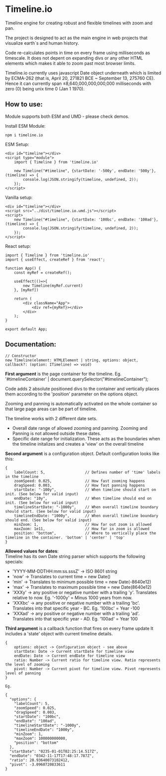# Timeline.io
Timeline engine for creating robust and flexible timelines with zoom and pan.  

The project is designed to act as the main engine in web projects that visualize earth´s and human history.  

Code re-calculates points in time on every frame using milliseconds as timescale. It does not depent on expanding divs or any other HTML elements which makes it able to zoom past most browser limits.

Timeline.io currently uses javascript Date object underneath which is limited by ECMA-262 (that is, April 20, 271821 BCE ~ September 13, 275760 CE). Hence it can currently span ±8,640,000,000,000,000 milliseconds with zero (0) being unix time 0 (Jan 1 1970).

## How to use:
Module supports both ESM and UMD - please check demos.

Install ESM Module:
```
npm i timeline.io
```
ESM Setup:
```
<div id="timeline"></div>
<script type="module">
    import { Timeline } from 'timeline.io'

    new Timeline("#timeline", {startDate: '-500y', endDate: '500y'}, (timeline) => {
        console.log(JSON.stringify(timeline, undefined, 2));
    });
</script>
```
Vanilla setup:  
```
<div id="timeline"></div>
<script src="../dist/timeline.io.umd.js"></script>
<script>
    new Timeline("#timeline", {startDate: '100bc', endDate: '100ad'}, (timeline) => {
        console.log(JSON.stringify(timeline, undefined, 2));
    });
</script>
```
React setup:  
```
import { Timeline } from 'timeline.io'
import { useEffect, createRef } from 'react';

function App() {
    const myRef = createRef();

    useEffect(()=>{
        new Timeline(myRef.current)
    }, [myRef])

    return (
        <div className="App">
            <div ref={myRef}></div>
        </div>
    );
}

export default App;
```
## Documentation:
```
// Constructor
new Timeline(element: HTMLElement | string, options: object, callback?: (option: ITimeline) => void)
```
**First argument** is the page container for the timeline.
Eg. '#timelineContainer' | document.querySelector("#timelineContainer");

Code adds 2 absolute positioned divs to the container and vertically places them according to the 'position' parameter on the options object.

Zooming and panning is automatically activated on the whole container so that large page areas can be part of timeline.

The timeline works with 2 different date sets.
- Overall date range of allowed zooming and panning. Zooming and Panning is not allowed outside these dates.
- Specific date range for initialization. These acts as the boundaries when the timeline initalizes and creates a 'view' on the overall timeline

**Second argument** is a configuration object.
Default configuration looks like this:
```
{
    labelCount: 5,                  // Defines number of 'time' labels in the timeline
    zoomSpeed: 0.025,               // How fast zooming happens
    dragSpeed: 0.003,               // How fast panning happens
    startDate: "-100y",             // When timeline should start on init. (See below for valid input)
    endDate: "10y",                 // When timeline should end on init. (See below for valid input)
    timelineStartDate: "-1000y",    // When overall timeline boundary should start. (See below for valid input)
    timelineEndDate: "1000y",       // When overall timeline boundary should end. (See below for valid input)
    minZoom: 1,                     // How far out zoom is allowed
    maxZoom: 1e11,                  // How far in zoom is allowed
    position: "bottom",             // Where to vertically place the timeline in the container. 'bottom' | 'center' | 'top'
}
```
**Allowed values for dates**:  
Timeline has its own Date string parser which supports the following specials:
- 'YYYY-MM-DDTHH:mm:ss.sssZ' -> ISO 8601 string 
- 'now' -> Translates to current time = new Date()
- 'min' -> Translates to minimum possible time = new Date(-8640e12)
- 'max' -> Translates to maximum possible time = new Date(8640e12)
- 'XXXy' -> any positive or negative number with a trailing 'y'. Translates relative to now. Eg. '-1000y' = Minus 1000 years from now.
- 'XXXbc' -> any positive or negative number with a trailing 'bc'. Translates into that specific year - BC. Eg. '100bc' = Year -100
- 'XXXad' -> any positive or negative number with a trailing 'ad'. Translates into that specific year - AD. Eg. '100ad' = Year 100

**Third argument** is a callback function that fires on every frame update
It includes a 'state' object with current timeline details.
```
{
    options: object -> Configuration object - see above
    startDate: Date -> Current startDate for timeline view
    endDate: Date -> Current endDate for timeline view
    ratio: Number -> Current ratio for timeline view. Ratio represents the level of zooming
    pivot: Number -> Current pivot for timeline view. Pivot represents level of panning
}

Eg.

{
  "options": {
    "labelCount": 5,
    "zoomSpeed": 0.025,
    "dragSpeed": 0.003,
    "startDate": "100bc",
    "endDate": "100ad",
    "timelineStartDate": "-1000y",
    "timelineEndDate": "1000y",
    "minZoom": 1,
    "maxZoom": 100000000000,
    "position": "bottom"
  },
  "startDate": "0235-01-01T02:25:14.517Z",
  "endDate": "0342-11-17T17:48:17.787Z",
  "ratio": 28.93640073102412,
  "pivot": -3.0960720833611
}
```